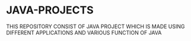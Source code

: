 # JAVA-PROJECTS
THIS REPOSITORY CONSIST OF JAVA PROJECT WHICH IS MADE USING DIFFERENT APPLICATIONS AND VARIOUS FUNCTION OF JAVA
